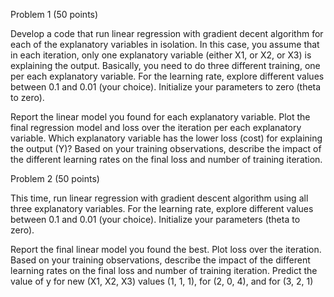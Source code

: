 Problem 1 (50 points)

Develop a code that run linear regression with gradient decent algorithm for each of the explanatory variables in isolation. In this case, you assume that in each iteration, only one explanatory variable (either X1, or X2, or X3) is explaining the output. Basically, you need to do three different training, one per each explanatory variable. For the learning rate, explore different values between 0.1 and 0.01 (your choice). Initialize your parameters to zero (theta to zero).

Report the linear model you found for each explanatory variable.
Plot the final regression model and loss over the iteration per each explanatory variable.
Which explanatory variable has the lower loss (cost) for explaining the output (Y)?
Based on your training observations, describe the impact of the different learning rates on the final loss and number of training iteration.
 

Problem 2 (50 points)

This time, run linear regression with gradient descent algorithm using all three explanatory variables. For the learning rate, explore different values between 0.1 and 0.01 (your choice). Initialize your parameters (theta to zero).

Report the final linear model you found the best. 
Plot loss over the iteration.
Based on your training observations, describe the impact of the different learning rates on the final loss and number of training iteration.
Predict the value of y for new (X1, X2, X3) values (1, 1, 1), for (2, 0, 4), and for (3, 2, 1)
 
